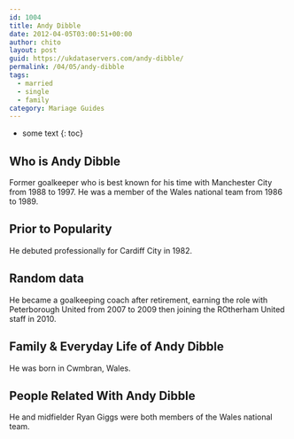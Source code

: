 ```yaml
---
id: 1004
title: Andy Dibble
date: 2012-04-05T03:00:51+00:00
author: chito
layout: post
guid: https://ukdataservers.com/andy-dibble/
permalink: /04/05/andy-dibble  
tags:
  - married
  - single
  - family
category: Mariage Guides
---
```


* some text
{: toc}


## Who is  Andy Dibble
                  
                  
                  
Former goalkeeper who is best known for his time with Manchester City from 1988 to 1997. He was a member of the Wales national team from 1986 to 1989.
                  
                
                
                
## Prior to Popularity 
                  
                  
                  
He debuted professionally for Cardiff City in 1982.
                  
                
                
                
## Random data 
                  
                  
                  
He became a goalkeeping coach after retirement, earning the role with Peterborough United from 2007 to 2009 then joining the ROtherham United staff in 2010.
                  
                
                
                
## Family & Everyday Life of Andy Dibble
                  
                  
                  
He was born in Cwmbran, Wales.
                  
                
                
                
## People Related With  Andy Dibble
                  
                  
                  
He and midfielder Ryan Giggs were both members of the Wales national team.
                  
                
              
            
          
          
          
    
    
  

